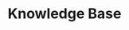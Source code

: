---
title: Knowledge Base
sidebar: main_sidebar_0_10_1
keywords: 
permalink: knowledge_base.0.10.1.html
folder: knowledge
toc: false
---